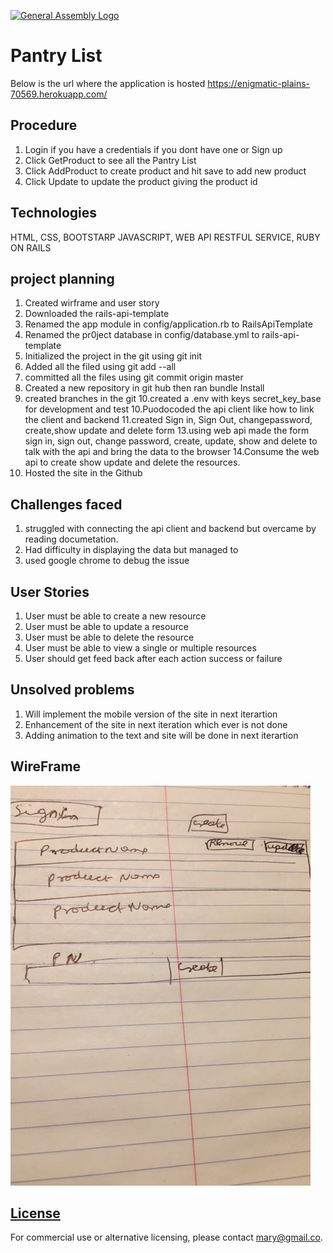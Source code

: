 [![General Assembly Logo](https://camo.githubusercontent.com/1a91b05b8f4d44b5bbfb83abac2b0996d8e26c92/687474703a2f2f692e696d6775722e636f6d2f6b6538555354712e706e67)](https://generalassemb.ly/education/web-development-immersive)

# Pantry List
Below is the url where the application is hosted
https://enigmatic-plains-70569.herokuapp.com/

## Procedure
1. Login if you have a credentials if you dont have one or Sign up
2. Click GetProduct to see all the Pantry List
3. Click AddProduct to create product and hit save to add new product
4. Click Update to update the product giving the product id


## Technologies
HTML, CSS, BOOTSTARP JAVASCRIPT, WEB API RESTFUL SERVICE, RUBY ON RAILS

## project planning
1.  Created wirframe and user story
2. Downloaded the rails-api-template
3. Renamed the app module in config/application.rb to RailsApiTemplate
4. Renamed the pr0ject database in config/database.yml to rails-api-template
5. Initialized the project in the git using git init
6. Added all the filed using git add --all
7. committed all the files using git commit origin master
8. Created a new repository in git hub then ran bundle Install
9. created branches in the git
10.created a .env with keys secret_key_base for development and test
10.Puodocoded the api client like how to link the client and backend
11.created Sign in, Sign Out, changepassword, create,show update and delete form
13.using web api made the form sign in, sign out, change password, create,
   update, show and delete to talk with the api and bring the data to the browser
14.Consume the web api to create show update and delete the resources.
15.  Hosted the site in the Github


## Challenges faced

1.  struggled with connecting the api client and backend but overcame by reading
    documetation.
2.  Had difficulty in displaying the data but managed to
3.  used google chrome to debug the issue

## User Stories

1. User must be able to create a new resource
2. User must be able to update a resource
3. User must be able to delete the resource
4. User must be able to view a single or multiple resources
5. User should get feed back after each action success or failure

## Unsolved problems

1. Will implement the mobile version of the site in next iterartion
2. Enhancement of the site in next iteration which ever is not done
3. Adding animation to the text and site will be done in next iterartion



## WireFrame
![alt text](public/wireframe.JPG "Logo Title Text 1")
## [License](LICENSE)

 For commercial use or
 alternative licensing, please contact mary@gmail.co.
